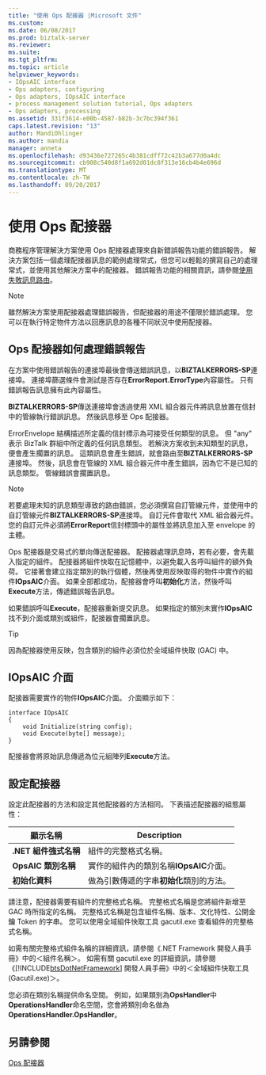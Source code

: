 ```yaml
---
title: "使用 Ops 配接器 |Microsoft 文件"
ms.custom: 
ms.date: 06/08/2017
ms.prod: biztalk-server
ms.reviewer: 
ms.suite: 
ms.tgt_pltfrm: 
ms.topic: article
helpviewer_keywords:
- IOpsAIC interface
- Ops adapters, configuring
- Ops adapters, IOpsAIC interface
- process management solution tutorial, Ops adapters
- Ops adapters, processing
ms.assetid: 331f3614-e00b-4587-b82b-3c7bc394f361
caps.latest.revision: "13"
author: MandiOhlinger
ms.author: mandia
manager: anneta
ms.openlocfilehash: d93436e727265c4b381cdff72c42b3a677d0a4dc
ms.sourcegitcommit: cb908c540d8f1a692d01dc8f313e16cb4b4e696d
ms.translationtype: MT
ms.contentlocale: zh-TW
ms.lasthandoff: 09/20/2017
---
```

# <a name="using-the-ops-adapter"></a>使用 Ops 配接器
商務程序管理解決方案使用 Ops 配接器處理來自新錯誤報告功能的錯誤報告。 解決方案包括一個處理配接器訊息的範例處理常式，但您可以輕鬆的撰寫自己的處理常式，並使用其他解決方案中的配接器。 錯誤報告功能的相關資訊，請參閱[使用失敗訊息路由](../core/using-failed-message-routing.md)。  
  
> [!NOTE]
>  雖然解決方案使用配接器處理錯誤報告，但配接器的用途不僅限於錯誤處理。 您可以在執行特定物件方法以回應訊息的各種不同狀況中使用配接器。  
  
## <a name="how-the-ops-adapter-processes-error-reports"></a>Ops 配接器如何處理錯誤報告  
 在方案中使用錯誤報告的連接埠最後會傳送錯誤訊息，以**BIZTALKERRORS-SP**連接埠。 連接埠篩選條件會測試是否存在**ErrorReport.ErrorType**內容屬性。 只有錯誤報告訊息擁有此內容屬性。  
  
 **BIZTALKERRORS-SP**傳送連接埠會透過使用 XML 組合器元件將訊息放置在信封中的管線執行錯誤訊息。 然後訊息移至 Ops 配接器。  
  
 ErrorEnvelope 結構描述所定義的信封標示為可接受任何類型的訊息。 但 "any" 表示 BizTalk 群組中所定義的任何訊息類型。 若解決方案收到未知類型的訊息，便會產生擱置的訊息。 這類訊息會產生錯誤，就會路由至**BIZTALKERRORS-SP**連接埠。 然後，訊息會在管線的 XML 組合器元件中產生錯誤，因為它不是已知的訊息類型。 管線錯誤會擱置訊息。  
  
> [!NOTE]
>  若要處理未知的訊息類型導致的路由錯誤，您必須撰寫自訂管線元件，並使用中的自訂管線元件**BIZTALKERRORS-SP**連接埠。 自訂元件會取代 XML 組合器元件。 您的自訂元件必須將**ErrorReport**信封標頭中的屬性並將訊息加入至 envelope 的主體。  
  
 Ops 配接器是交易式的單向傳送配接器。 配接器處理訊息時，若有必要，會先載入指定的組件。 配接器將組件快取在記憶體中，以避免載入各呼叫組件的額外負荷。 它接著會建立指定類別的執行個體，然後再使用反映取得的物件中實作的組件**IOpsAIC**介面。 如果全部都成功，配接器會呼叫**初始化**方法，然後呼叫**Execute**方法，傳遞錯誤報告訊息。  
  
 如果錯誤呼叫**Execute**，配接器重新提交訊息。 如果指定的類別未實作**IOpsAIC**找不到介面或類別或組件，配接器會擱置訊息。  
  
> [!TIP]
>  因為配接器使用反映，包含類別的組件必須位於全域組件快取 (GAC) 中。  
  
## <a name="the-iopsaic-interface"></a>IOpsAIC 介面  
 配接器需要實作的物件**IOpsAIC**介面。 介面顯示如下：  
  
```  
interface IOpsAIC  
{  
    void Initialize(string config);  
    void Execute(byte[] message);  
}  
```  
  
 配接器會將原始訊息傳遞為位元組陣列**Execute**方法。  
  
## <a name="configuring-the-adapter"></a>設定配接器  
 設定此配接器的方法和設定其他配接器的方法相同。 下表描述配接器的組態屬性：  
  
|顯示名稱|Description|  
|------------------|-----------------|  
|**.NET 組件強式名稱**|組件的完整格式名稱。|  
|**OpsAIC 類別名稱**|實作的組件內的類別名稱**IOpsAIC**介面。|  
|**初始化資料**|做為引數傳遞的字串**初始化**類別的方法。|  
  
 請注意，配接器需要有組件的完整格式名稱。 完整格式名稱是您將組件新增至 GAC 時所指定的名稱。 完整格式名稱是包含組件名稱、版本、文化特性、公開金鑰 Token 的字串。 您可以使用全域組件快取工具 gacutil.exe 查看組件的完整格式名稱。  
  
 如需有關完整格式組件名稱的詳細資訊，請參閱《.NET Framework 開發人員手冊》中的＜組件名稱＞。 如需有關 gacutil.exe 的詳細資訊，請參閱《[!INCLUDE[btsDotNetFramework](../includes/btsdotnetframework-md.md)] 開發人員手冊》中的＜全域組件快取工具 (Gacutil.exe)＞。  
  
 您必須在類別名稱提供命名空間。 例如，如果類別為**OpsHandler**中**OperationsHandler**命名空間，您會將類別命名做為**OperationsHandler.OpsHandler**。  
  
## <a name="see-also"></a>另請參閱  
 [Ops 配接器](../core/the-ops-adapter.md)